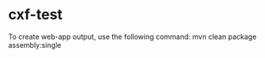 cxf-test
========
To create web-app output, use the following command:
mvn clean package assembly:single
